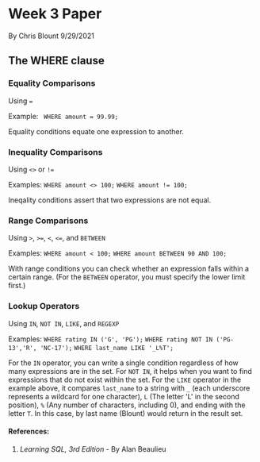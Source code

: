 # Week 3 Paper

By Chris Blount
9/29/2021

## The WHERE clause

### Equality Comparisons
Using `=`

Example: 
` WHERE amount = 99.99;`

Equality conditions equate one expression to another.

### Inequality Comparisons
Using `<>` or `!=`

Examples: 
`WHERE amount <> 100;`
`WHERE amount != 100;`

Ineqality conditions assert that two expressions are not equal.

### Range Comparisons
Using `>`, `>=`, `<`, `<=`, and `BETWEEN`

Examples: 
`WHERE amount < 100;` 
`WHERE amount BETWEEN 90 AND 100;`

With range conditions you can check whether an expression falls within a certain range.
(For the `BETWEEN` operator, you must specify the lower limit first.)

### Lookup Operators
Using `IN`, `NOT IN`, `LIKE`, and `REGEXP`

Examples: 
`WHERE rating IN ('G', 'PG');`
`WHERE rating NOT IN ('PG-13','R', 'NC-17');`
`WHERE last_name LIKE '_L%T';`

For the `IN` operator, you can write a single condition regardless of how many expressions are in the set.
For `NOT IN`, it helps when you want to find expressions that do not exist within the set.
For the `LIKE` operator in the example above, it compares `last_name` to a string with `_` (each underscore represents a wildcard for one character), `L` (The letter 'L' in the second position), `%` (Any number of characters, including 0), and ending with the letter `T`. In this case, by last name (Blount) would return in the result set.

#### References:
1. *Learning SQL, 3rd Edition* - By Alan Beaulieu
